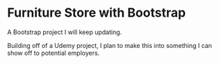# Furniture Store with Bootstrap

A Bootstrap project I will keep updating.

Building off of a Udemy project, I plan to make this into something I can show off to potential employers. 
